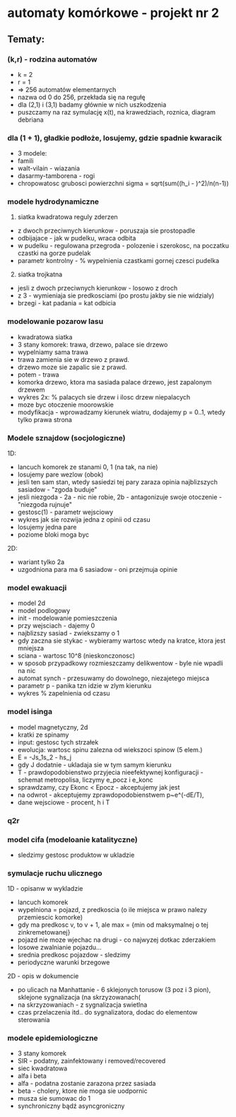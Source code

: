# automaty komórkowe - projekt nr 2

## Tematy: 

### (k,r) - rodzina automatów

- k = 2
- r = 1
- => 256 automatów elementarnych
- nazwa od 0 do 256, przekłada się na regułę
- dla (2,1) i (3,1) badamy głównie w nich uszkodzenia
- puszczamy na raz symulację x(t), na krawedziach, roznica, diagram debriana

### dla (1 + 1), gładkie podłoże, losujemy, gdzie spadnie kwaracik

- 3 modele:
- famili
- walt-vilain - wiazania
- dasarmy-tamborena - rogi
- chropowatosc grubosci powierzchni sigma = sqrt(sum((h_i - <h>)^2)/n(n-1))

### modele hydrodynamiczne

1. siatka kwadratowa
reguly zderzen
- z dwoch przeciwnych kierunkow - poruszaja sie prostopadle
- odbijajace - jak w pudelku, wraca odbita
- w pudelku - regulowana przegroda - polozenie i szerokosc, na poczatku czastki na gorze pudelak
- parametr kontrolny - % wypelnienia czastkami gornej czesci pudelka

2. siatka trojkatna
- jesli z dwoch przeciwnych kierunkow - losowo z droch
- z 3 - wymieniaja sie predkosciami (po prostu jakby sie nie widzialy)
- brzegi - kat padania = kat odbicia

### modelowanie pozarow lasu

- kwadratowa siatka
- 3 stany komorek: trawa, drzewo, palace sie drzewo
- wypelniamy sama trawa
- trawa zamienia sie w drzewo z prawd.
- drzewo moze sie zapalic sie z prawd.
- potem - trawa
- komorka drzewo, ktora ma sasiada palace drzewo, jest zapalonym drzewem
- wykres 2x: % palacych sie drzew i ilosc drzew niepalacych
- moze byc otoczenie moorowskie
- modyfikacja - wprowadzamy kierunek wiatru, dodajemy p = 0..1, wtedy tylko prawa strona

### Modele sznajdow (socjologiczne)

1D:
- lancuch komorek ze stanami 0, 1 (na tak, na nie)
- losujemy pare wezlow (obok)
- jesli ten sam stan, wtedy sasiedzi tej pary zaraza opinia najblizszych sasiadow - "zgoda buduje"
- jesli niezgoda - 2a - nic nie robie, 2b - antagonizuje swoje otoczenie - "niezgoda rujnuje"
- gestosc(1) - parametr wejsciowy
- wykres jak sie rozwija jedna z opinii od czasu
- losujemy jedna pare
- poziome bloki moga byc

2D:
- wariant tylko 2a
- uzgodniona para ma 6 sasiadow - oni przejmuja opinie

### model ewakuacji

- model 2d
- model podlogowy
- init - modelowanie pomieszczenia
- przy wejsciach - dajemy 0
- najblizszy sasiad - zwiekszamy o 1
- gdy zaczna sie stykac - wybieramy wartosc wtedy na kratce, ktora jest mniejsza
- sciana - wartosc 10^8 (nieskonczonosc)
- w sposob przypadkowy rozmieszczamy delikwentow - byle nie wpadli na nic
- automat synch - przesuwamy do dowolnego, niezajetego miejsca
- parametr p - panika tzn idzie w zlym kierunku
- wykres % zapelnienia od czasu

### model isinga

- model magnetyczny, 2d
- kratki ze spinamy
- input: gestosc tych strzałek
- ewolucja: wartosc spinu zalezna od wiekszoci spinow (5 elem.)
- E = -Js_1s_2 - hs_j
- gdy J dodatnie - ukladaja sie w tym samym kierunku
- T - prawdopodobienstwo przyjecia nieefektywnej konfiguracji - schemat metropolisa, liczymy e_pocz i e_konc
- sprawdzamy, czy Ekonc < Epocz - akceptujemy jak jest
- na odwrot - akceptujemy  zprawdopodobienstwem p~e^(-dE/T), 
- dane wejsciowe - procent, h i T

### q2r

### model cifa (modeloanie katalityczne)

- sledzimy gestosc produktow w ukladzie

### symulacje ruchu ulicznego

1D - opisanw w wykladzie
- lancuch komorek
- wypelniona = pojazd, z predkoscia (o ile miejsca w prawo nalezy przemiescic komorke)
- gdy ma predkosc v, to v + 1, ale max = {min od maksymalnej o tej zinkremetowanej}
- pojazd nie moze wjechac na drugi - co najwyzej dotkac zderzakiem
- losowe zwalnianie pojazdu...
- srednia predkosc pojazdow - sledzimy
- periodyczne warunki brzegowe

2D - opis w dokumencie
- po ulicach na Manhattanie - 6 sklejonych torusow (3 poz i 3 pion), sklejone sygnalizacja (na skrzyzowanach(
- na skrzyzowaniach - z sygnalizacja swietlna
- czas przelaczenia itd.. do sygnalizatora, dodac do elementow sterowania

### modele epidemiologiczne

- 3 stany komorek
- SIR - podatny, zainfektowany i removed/recovered
- siec kwadratowa
- alfa i beta
- alfa - podatna zostanie zarazona przez sasiada
- beta - cholery, ktore nie moga sie uodpornic
- musza sie sumowac do 1
- synchroniczny bądź asyncgroniczny
